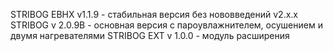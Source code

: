 STRIBOG EBHX v1.1.9 - стабильная версия без нововведений v2.x.x
STRIBOG v 2.0.9B - основная версия с пароувлажнителем, осушением и двумя нагревателями
STRIBOG EXT v 1.0.0 - модуль расширения